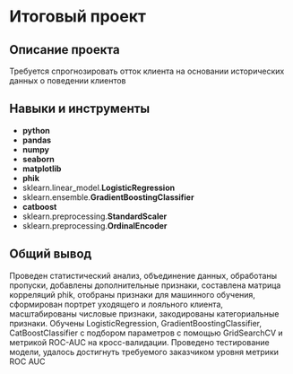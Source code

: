 # Итоговый проект

## Описание проекта

Требуется спрогнозировать отток клиента на основании исторических данных о поведении клиентов

## Навыки и инструменты

- **python**
- **pandas**
- **numpy**
- **seaborn**
- **matplotlib**
- **phik**        
- sklearn.linear_model.**LogisticRegression**
- sklearn.ensemble.**GradientBoostingClassifier**
- **catboost**
- sklearn.preprocessing.**StandardScaler**
- sklearn.preprocessing.**OrdinalEncoder**

## Общий вывод

Проведен статистический анализ, объединение данных, обработаны пропуски, добавлены дополнительные признаки, составлена матрица корреляций phik, отобраны признаки для машинного обучения, сформирован портрет уходящего и лояльного клиента, масштабированы числовые признаки, закодированы категориальные признаки. Обучены LogisticRegression, GradientBoostingClassifier, CatBoostClassifier	с подбором параметров с помощью GridSearchCV и метрикой ROC-AUC на кросс-валидации. Проведено тестирование модели, удалось достигнуть требуемого заказчиком уровня метрики ROC AUC
